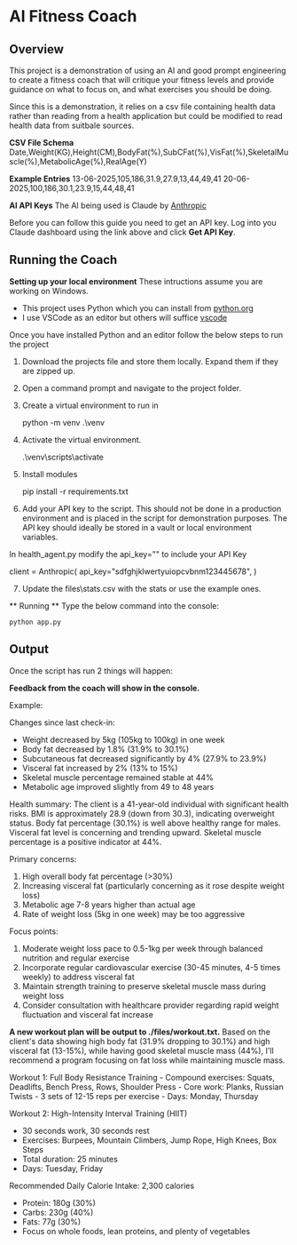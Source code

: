 # AI Fitness Coach

## Overview
This project is a demonstration of using an AI and good prompt engineering to create a fitness coach that will critique your fitness levels and provide guidance on what to focus on, and what exercises you should be doing.

Since this is a demonstration, it relies on a csv file containing health data rather than reading from a health application but could be modified to read health data from suitbale sources.

**CSV File Schema**
Date,Weight(KG),Height(CM),BodyFat(%),SubCFat(%),VisFat(%),SkeletalMuscle(%),MetabolicAge(%),RealAge(Y)

**Example Entries**
13-06-2025,105,186,31.9,27.9,13,44,49,41
20-06-2025,100,186,30.1,23.9,15,44,48,41

**AI API Keys**
The AI being used is Claude by [Anthropic](https://console.anthropic.com/dashboard)

Before you can follow this guide you need to get an API key. Log into you Claude dashboard using the link above and click **Get API Key**.

## Running the Coach

**Setting up your local environment**
These intructions assume you are working on Windows.

- This project uses Python which you can install from [python.org](https://www.python.org/)
- I use VSCode as an editor but others will suffice [vscode](https://code.visualstudio.com/)

Once you have installed Python and an editor follow the below steps to run the project

1. Download the projects file and store them locally. Expand them if they are zipped up.
2. Open a command prompt and navigate to the project folder.
3. Create a virtual environment to run in

    python -m venv .\venv

4. Activate the virtual environment.

    .\venv\scripts\activate

5. Install modules

    pip install -r requirements.txt

6. Add your API key to the script. This should not be done in a production environment and is placed in the script for demonstration purposes. The API key should ideally be stored in a vault or local environment variables.

In health_agent.py modify the api_key="" to include your API Key

client = Anthropic(
    api_key="sdfghjklwertyuiopcvbnm123445678",
)

7. Update the files\stats.csv with the stats or use the example ones.

** Running **
Type the below command into the console:

    python app.py

## Output
Once the script has run 2 things will happen:

**Feedback from the coach will show in the console.**

Example:

Changes since last check-in:
- Weight decreased by 5kg (105kg to 100kg) in one week
- Body fat decreased by 1.8% (31.9% to 30.1%)
- Subcutaneous fat decreased significantly by 4% (27.9% to 23.9%)
- Visceral fat increased by 2% (13% to 15%)
- Skeletal muscle percentage remained stable at 44%
- Metabolic age improved slightly from 49 to 48 years

Health summary:
The client is a 41-year-old individual with significant health risks. BMI is approximately 28.9 (down from 30.3), indicating overweight status. Body fat percentage (30.1%) is well above healthy range for males. Visceral fat level is concerning and trending upward. Skeletal muscle percentage is a positive indicator at 44%.

Primary concerns:
1. High overall body fat percentage (>30%)
2. Increasing visceral fat (particularly concerning as it rose despite weight loss)
3. Metabolic age 7-8 years higher than actual age
4. Rate of weight loss (5kg in one week) may be too aggressive

Focus points:
1. Moderate weight loss pace to 0.5-1kg per week through balanced nutrition and regular exercise
2. Incorporate regular cardiovascular exercise (30-45 minutes, 4-5 times weekly) to address visceral fat
3. Maintain strength training to preserve skeletal muscle mass during weight loss
4. Consider consultation with healthcare provider regarding rapid weight fluctuation and visceral fat increase

**A new workout plan will be output to ./files/workout.txt.**
Based on the client's data showing high body fat (31.9% dropping to 30.1%) and high visceral fat (13-15%), while having good skeletal muscle mass (44%), I'll recommend a program focusing on fat loss while maintaining muscle mass.

<answer>
Workout 1: Full Body Resistance Training
- Compound exercises: Squats, Deadlifts, Bench Press, Rows, Shoulder Press
- Core work: Planks, Russian Twists
- 3 sets of 12-15 reps per exercise
- Days: Monday, Thursday

Workout 2: High-Intensity Interval Training (HIIT)
- 30 seconds work, 30 seconds rest
- Exercises: Burpees, Mountain Climbers, Jump Rope, High Knees, Box Steps
- Total duration: 25 minutes
- Days: Tuesday, Friday

Recommended Daily Calorie Intake: 2,300 calories
- Protein: 180g (30%)
- Carbs: 230g (40%)
- Fats: 77g (30%)
- Focus on whole foods, lean proteins, and plenty of vegetables
</answer>